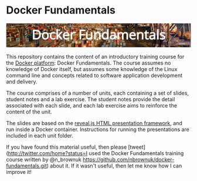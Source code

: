 # Docker Fundamentals
![Docker Fundamentals](/artifacts/container_port.png?raw=true)

This repository contains the content of an introductory training course for the [Docker platform](https://www.docker.com): Docker Fundamentals. The course assumes no knowledge of Docker itself, but assumes some knowledge of the Linux command line and
 concepts related to software application development and delivery.

The course comprises of a number of units, each containing a set of slides, student notes and a lab exercise. The student notes provide the detail associated with each slide, and each lab exercise aims to reinforce the content of the unit.

The slides are based on the [reveal.js HTML presentation framework](https://github.com/hakimel/reveal.js), and run inside a Docker container. Instructions for running the presentations are included in each unit folder.

If you have found this material useful, then please [tweet](http://twitter.com/home?status=I used the Docker Fundamentals training course written by @n_brownuk https://github.com/nbrownuk/docker-fundamentals.git) about it. If it wasn't useful, then let me know how I can improve it!